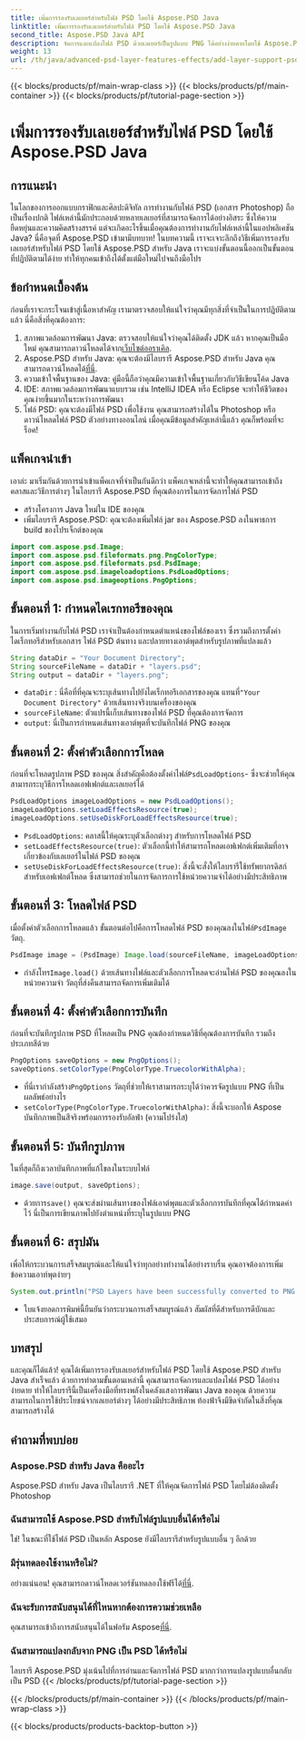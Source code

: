 ```yaml
---
title: เพิ่มการรองรับเลเยอร์สำหรับไฟล์ PSD โดยใช้ Aspose.PSD Java
linktitle: เพิ่มการรองรับเลเยอร์สำหรับไฟล์ PSD โดยใช้ Aspose.PSD Java
second_title: Aspose.PSD Java API
description: จัดการและแปลงไฟล์ PSD ด้วยเลเยอร์เป็นรูปแบบ PNG ได้อย่างง่ายดายโดยใช้ Aspose.PSD สำหรับ Java! เหมาะสำหรับนักพัฒนาที่ต้องการการปรับแต่งกราฟิก
weight: 13
url: /th/java/advanced-psd-layer-features-effects/add-layer-support-psd-files/
---
```


{{< blocks/products/pf/main-wrap-class >}}
{{< blocks/products/pf/main-container >}}
{{< blocks/products/pf/tutorial-page-section >}}

# เพิ่มการรองรับเลเยอร์สำหรับไฟล์ PSD โดยใช้ Aspose.PSD Java

## การแนะนำ
ในโลกของการออกแบบกราฟิกและศิลปะดิจิทัล การทำงานกับไฟล์ PSD (เอกสาร Photoshop) ถือเป็นเรื่องปกติ ไฟล์เหล่านี้มักประกอบด้วยหลายเลเยอร์ที่สามารถจัดการได้อย่างอิสระ ซึ่งให้ความยืดหยุ่นและความคิดสร้างสรรค์ แต่จะเกิดอะไรขึ้นเมื่อคุณต้องการทำงานกับไฟล์เหล่านี้ในแอปพลิเคชัน Java? นี่คือจุดที่ Aspose.PSD เข้ามามีบทบาท! ในบทความนี้ เราจะเจาะลึกถึงวิธีเพิ่มการรองรับเลเยอร์สำหรับไฟล์ PSD โดยใช้ Aspose.PSD สำหรับ Java เราจะแบ่งขั้นตอนนี้ออกเป็นขั้นตอนที่ปฏิบัติตามได้ง่าย ทำให้ทุกคนเข้าถึงได้ตั้งแต่มือใหม่ไปจนถึงมือโปร
## ข้อกำหนดเบื้องต้น
ก่อนที่เราจะกระโจนเข้าสู่เนื้อหาสำคัญ เรามาตรวจสอบให้แน่ใจว่าคุณมีทุกสิ่งที่จำเป็นในการปฏิบัติตามแล้ว นี่คือสิ่งที่คุณต้องการ:
1.  สภาพแวดล้อมการพัฒนา Java: ตรวจสอบให้แน่ใจว่าคุณได้ติดตั้ง JDK แล้ว หากคุณเป็นมือใหม่ คุณสามารถดาวน์โหลดได้จาก[เว็บไซต์ออราเคิล](https://www.oracle.com/java/technologies/javase-jdk11-downloads.html).
2.  Aspose.PSD สำหรับ Java: คุณจะต้องมีไลบรารี Aspose.PSD สำหรับ Java คุณสามารถดาวน์โหลดได้[ที่นี่](https://releases.aspose.com/psd/java/).
3. ความเข้าใจพื้นฐานของ Java: คู่มือนี้ถือว่าคุณมีความเข้าใจพื้นฐานเกี่ยวกับวิธีเขียนโค้ด Java
4. IDE: สภาพแวดล้อมการพัฒนาแบบรวม เช่น IntelliJ IDEA หรือ Eclipse จะทำให้ชีวิตของคุณง่ายขึ้นมากในระหว่างการพัฒนา
5. ไฟล์ PSD: คุณจะต้องมีไฟล์ PSD เพื่อใช้งาน คุณสามารถสร้างได้ใน Photoshop หรือดาวน์โหลดไฟล์ PSD ตัวอย่างทางออนไลน์
เมื่อคุณมีข้อมูลสำคัญเหล่านี้แล้ว คุณก็พร้อมที่จะร็อค!
## แพ็คเกจนำเข้า
เอาล่ะ มาเริ่มกันด้วยการนำเข้าแพ็คเกจที่จำเป็นกันดีกว่า แพ็คเกจเหล่านี้จะทำให้คุณสามารถเข้าถึงคลาสและวิธีการต่างๆ ในไลบรารี Aspose.PSD ที่คุณต้องการในการจัดการไฟล์ PSD

- สร้างโครงการ Java ใหม่ใน IDE ของคุณ
- เพิ่มไลบรารี Aspose.PSD: คุณจะต้องเพิ่มไฟล์ jar ของ Aspose.PSD ลงในพาธการ build ของโปรเจ็กต์ของคุณ
```java
import com.aspose.psd.Image;
import com.aspose.psd.fileformats.png.PngColorType;
import com.aspose.psd.fileformats.psd.PsdImage;
import com.aspose.psd.imageloadoptions.PsdLoadOptions;
import com.aspose.psd.imageoptions.PngOptions;
```
## ขั้นตอนที่ 1: กำหนดไดเรกทอรีของคุณ
ในการเริ่มทำงานกับไฟล์ PSD เราจำเป็นต้องกำหนดตำแหน่งของไฟล์ของเรา ซึ่งรวมถึงการตั้งค่าไดเร็กทอรีสำหรับเอกสาร ไฟล์ PSD ต้นทาง และปลายทางเอาต์พุตสำหรับรูปภาพที่แปลงแล้ว

```java
String dataDir = "Your Document Directory";
String sourceFileName = dataDir + "layers.psd";
String output = dataDir + "layers.png";
```

- `dataDir` : นี่คือที่ที่คุณจะระบุเส้นทางไปยังไดเร็กทอรีเอกสารของคุณ แทนที่`"Your Document Directory"` ด้วยเส้นทางจริงบนเครื่องของคุณ
- `sourceFileName`: ตัวแปรนี้เก็บเส้นทางของไฟล์ PSD ที่คุณต้องการจัดการ
- `output`: นี่เป็นการกำหนดเส้นทางเอาต์พุตที่จะบันทึกไฟล์ PNG ของคุณ
## ขั้นตอนที่ 2: ตั้งค่าตัวเลือกการโหลด
 ก่อนที่จะโหลดรูปภาพ PSD ของคุณ สิ่งสำคัญคือต้องตั้งค่าไฟล์`PsdLoadOptions`- ซึ่งจะช่วยให้คุณสามารถระบุวิธีการโหลดเอฟเฟกต์และเลเยอร์ได้

```java
PsdLoadOptions imageLoadOptions = new PsdLoadOptions();
imageLoadOptions.setLoadEffectsResource(true);
imageLoadOptions.setUseDiskForLoadEffectsResource(true);
```

- `PsdLoadOptions`: คลาสนี้ให้คุณระบุตัวเลือกต่างๆ สำหรับการโหลดไฟล์ PSD
- `setLoadEffectsResource(true)`: ตัวเลือกนี้ทำให้สามารถโหลดเอฟเฟกต์เพิ่มเติมที่อาจเกี่ยวข้องกับเลเยอร์ในไฟล์ PSD ของคุณ
- `setUseDiskForLoadEffectsResource(true)`: สิ่งนี้จะสั่งให้ไลบรารีใช้ทรัพยากรดิสก์สำหรับเอฟเฟกต์โหลด ซึ่งสามารถช่วยในการจัดการการใช้หน่วยความจำได้อย่างมีประสิทธิภาพ
## ขั้นตอนที่ 3: โหลดไฟล์ PSD
 เมื่อตั้งค่าตัวเลือกการโหลดแล้ว ขั้นตอนต่อไปคือการโหลดไฟล์ PSD ของคุณลงในไฟล์`PsdImage` วัตถุ.

```java
PsdImage image = (PsdImage) Image.load(sourceFileName, imageLoadOptions);
```

-  กำลังโทร`Image.load()` ด้วยเส้นทางไฟล์และตัวเลือกการโหลดจะอ่านไฟล์ PSD ของคุณลงในหน่วยความจำ วัตถุที่ส่งคืนสามารถจัดการเพิ่มเติมได้
## ขั้นตอนที่ 4: ตั้งค่าตัวเลือกการบันทึก
ก่อนที่จะบันทึกรูปภาพ PSD ที่โหลดเป็น PNG คุณต้องกำหนดวิธีที่คุณต้องการบันทึก รวมถึงประเภทสีด้วย

```java
PngOptions saveOptions = new PngOptions();
saveOptions.setColorType(PngColorType.TruecolorWithAlpha);
```

-  ที่นี่เรากำลังสร้าง`PngOptions` วัตถุที่ช่วยให้เราสามารถระบุได้ว่าควรจัดรูปแบบ PNG ที่เป็นผลลัพธ์อย่างไร
- `setColorType(PngColorType.TruecolorWithAlpha)`: สิ่งนี้จะบอกให้ Aspose บันทึกภาพเป็นสีจริงพร้อมการรองรับอัลฟ่า (ความโปร่งใส)
## ขั้นตอนที่ 5: บันทึกรูปภาพ
ในที่สุดก็ถึงเวลาบันทึกภาพที่แก้ไขลงในระบบไฟล์

```java
image.save(output, saveOptions);
```

-  ด้วยการ`save()` คุณจะส่งผ่านเส้นทางของไฟล์เอาต์พุตและตัวเลือกการบันทึกที่คุณได้กำหนดค่าไว้ นี่เป็นการเขียนภาพไปยังตำแหน่งที่ระบุในรูปแบบ PNG
## ขั้นตอนที่ 6: สรุปมัน
เพื่อให้กระบวนการเสร็จสมบูรณ์และให้แน่ใจว่าทุกอย่างทำงานได้อย่างราบรื่น คุณอาจต้องการเพิ่มข้อความเอาท์พุตง่ายๆ

```java
System.out.println("PSD Layers have been successfully converted to PNG!");
```

- ใบแจ้งยอดการพิมพ์นี้ยืนยันว่ากระบวนการเสร็จสมบูรณ์แล้ว สัมผัสที่ดีสำหรับการดีบักและประสบการณ์ผู้ใช้เสมอ
## บทสรุป
และคุณก็ได้แล้ว! คุณได้เพิ่มการรองรับเลเยอร์สำหรับไฟล์ PSD โดยใช้ Aspose.PSD สำหรับ Java สำเร็จแล้ว ด้วยการทำตามขั้นตอนเหล่านี้ คุณสามารถจัดการและแปลงไฟล์ PSD ได้อย่างง่ายดาย ทำให้ไลบรารีนี้เป็นเครื่องมือที่ทรงพลังในคลังแสงการพัฒนา Java ของคุณ
ด้วยความสามารถในการใช้ประโยชน์จากเลเยอร์ต่างๆ ได้อย่างมีประสิทธิภาพ ท้องฟ้าจึงมีขีดจำกัดในสิ่งที่คุณสามารถสร้างได้
## คำถามที่พบบ่อย
### Aspose.PSD สำหรับ Java คืออะไร
Aspose.PSD สำหรับ Java เป็นไลบรารี .NET ที่ให้คุณจัดการไฟล์ PSD โดยไม่ต้องติดตั้ง Photoshop
### ฉันสามารถใช้ Aspose.PSD สำหรับไฟล์รูปแบบอื่นได้หรือไม่
ใช่! ในขณะที่ใช้ไฟล์ PSD เป็นหลัก Aspose ยังมีไลบรารีสำหรับรูปแบบอื่น ๆ อีกด้วย
### มีรุ่นทดลองใช้งานหรือไม่?
 อย่างแน่นอน! คุณสามารถดาวน์โหลดเวอร์ชันทดลองใช้ฟรีได้[ที่นี่](https://releases.aspose.com/).
### ฉันจะรับการสนับสนุนได้ที่ไหนหากต้องการความช่วยเหลือ
 คุณสามารถเข้าถึงการสนับสนุนได้ในฟอรัม Aspose[ที่นี่](https://forum.aspose.com/c/psd/34).
### ฉันสามารถแปลงกลับจาก PNG เป็น PSD ได้หรือไม่
ไลบรารี Aspose.PSD มุ่งเน้นไปที่การอ่านและจัดการไฟล์ PSD มากกว่าการแปลงรูปแบบอื่นกลับเป็น PSD
{{< /blocks/products/pf/tutorial-page-section >}}

{{< /blocks/products/pf/main-container >}}
{{< /blocks/products/pf/main-wrap-class >}}

{{< blocks/products/products-backtop-button >}}
